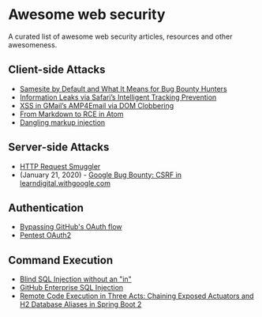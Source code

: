 # Awesome web security

A curated list of awesome web security articles, resources and other awesomeness.


## Client-side Attacks

- [Samesite by Default and What It Means for Bug Bounty Hunters](https://blog.reconless.com/samesite-by-default/)
- [Information Leaks via Safari’s Intelligent Tracking Prevention](https://research.google/pubs/pub48871)
- [XSS in GMail’s AMP4Email via DOM Clobbering](https://research.securitum.com/xss-in-amp4email-dom-clobbering/)
- [From Markdown to RCE in Atom](https://statuscode.ch/2017/11/from-markdown-to-rce-in-atom)
- [Dangling markup injection
](https://portswigger.net/web-security/cross-site-scripting/dangling-markup)


## Server-side Attacks

- [HTTP Request Smuggler](https://github.com/PortSwigger/http-request-smuggler)
- (January 21, 2020) - [Google Bug Bounty: CSRF in learndigital.withgoogle.com
](https://santuysec.com/2020/01/21/google-bug-bounty-csrf-in-learndigital-withgoogle-com/)


## Authentication

- [Bypassing GitHub's OAuth flow](https://blog.teddykatz.com/2019/11/05/github-oauth-bypass.html)
- [Pentest OAuth2](https://maxfieldchen.com/posts/2020-05-17-penetration-testers-guide-oauth-2.html)

## Command Execution

- [Blind SQL Injection without an "in"](https://medium.com/@terjanq/blind-sql-injection-without-an-in-1e14ba1d4952)
- [GitHub Enterprise SQL Injection](http://blog.orange.tw/2017/01/bug-bounty-github-enterprise-sql-injection.html)
- [Remote Code Execution in Three Acts: Chaining Exposed Actuators and H2 Database Aliases in Spring Boot 2](https://spaceraccoon.dev/remote-code-execution-in-three-acts-chaining-exposed-actuators-and-h2-database)
